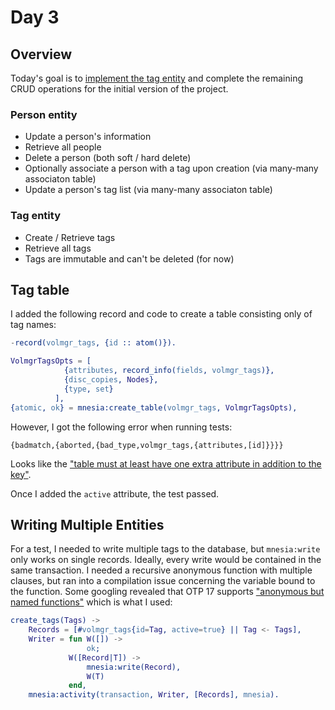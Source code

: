 <!-- vim:fo=tq:tw=0:syntax=off:sw=2:ts=2:
-->

# Day 3

## Overview

Today's goal is to [implement the tag entity](https://github.com/FriendsOfTheBluff/volunteer-mgr/issues/4) and complete the remaining CRUD operations for the initial version of the project.

### Person entity

* Update a person's information
* Retrieve all people
* Delete a person (both soft / hard delete)
* Optionally associate a person with a tag upon creation (via many-many associaton table)
* Update a person's tag list (via many-many associaton table)

### Tag entity

* Create / Retrieve tags
* Retrieve all tags
* Tags are immutable and can't be deleted (for now)

## Tag table

I added the following record and code to create a table consisting only of tag names:

```erlang
-record(volmgr_tags, {id :: atom()}).

VolmgrTagsOpts = [
            {attributes, record_info(fields, volmgr_tags)},
            {disc_copies, Nodes},
            {type, set}
          ],
{atomic, ok} = mnesia:create_table(volmgr_tags, VolmgrTagsOpts),
```

However, I got the following error when running tests:

```
{badmatch,{aborted,{bad_type,volmgr_tags,{attributes,[id]}}}}
```

Looks like the ["table must at least have one extra attribute in addition to the key"](http://erlang.org/doc/man/mnesia.html#create_table-2).

Once I added the `active` attribute, the test passed.

## Writing Multiple Entities

For a test, I needed to write multiple tags to the database, but `mnesia:write` only works on single records. Ideally, every write would be contained in the same transaction. I needed a recursive anonymous function with multiple clauses, but ran into a compilation issue concerning the variable bound to the function. Some googling revealed that OTP 17 supports ["anonymous but named functions"](http://learnyousomeerlang.com/higher-order-functions) which is what I used:

```erlang
create_tags(Tags) ->
    Records = [#volmgr_tags{id=Tag, active=true} || Tag <- Tags],
    Writer = fun W([]) ->
                 ok;
             W([Record|T]) ->
                 mnesia:write(Record),
                 W(T)
             end,
    mnesia:activity(transaction, Writer, [Records], mnesia).
```
